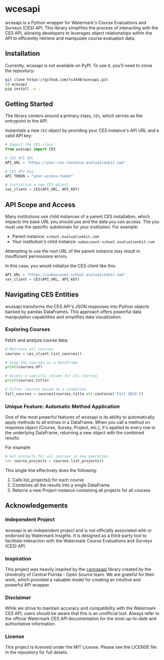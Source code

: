 # wcesapi

wcesapi is a Python wrapper for Watermark's Course Evaluations and Surveys (CES) API. This library simplifies the process of interacting with the CES API, allowing developers to leverages object relationships within the API to efficiently retrieve and manipulate course evaluation data.

## Installation

Currently, wcesapi is not available on PyPI. To use it, you'll need to clone the repository:

```bash
git clone https://github.com/ts3448/wcesapi.git
cd wcesapi
pip install -e .
```

## Getting Started

The library centers around a primary class, `CES`, which serves as the entrypoint to the API.

Instantiate a new `CES` object by providing your CES instance's API URL and a valid API key:

```python
# Import the CES class
from wcesapi import CES

# CES API URL
API_URL = "https://your-ces-instance.evaluationkit.com"

# CES API key
API_TOKEN = "your-access-token"

# Initialize a new CES object
ces_client = CES(API_URL, API_KEY)
```

## API Scope and Access

Many institutions use child instances of a parent CES installation, which impacts the base URL you should use and the data you can access. 
The you must use the specific subdomain for your institution. For example:

- Parent instance: `school.evaluationkit.com`
- Your institution's child instance: `subaccount-school.evaluationkit.com`

Attempting to use the root URL of the parent instance may result in insufficient permissions errors.

In this case, you would initialize the CES client like this:

```python
API_URL = "https://subaccount-school.evaluationkit.com"
ces_client = CES(API_URL, API_KEY)
```

## Navigating CES Entities

wcesapi transforms the CES API's JSON responses into Python objects backed by pandas DataFrames. This approach offers powerful data manipulation capabilities and simplifies data visualization.

### Exploring Courses

Fetch and analyze course data:

```python
# Retrieve all courses
courses = ces_client.list_courses()

# View the courses as a DataFrame
print(courses.df)

# Access a specific column for all courses
print(courses.title)

# Filter courses based on a condition
fall_courses = courses[courses.title.str.contains('Fall 2023')]
```

### Unique Feature: Automatic Method Application

One of the most powerful features of wcesapi is its ability to automatically apply methods to all entries in a DataFrame. When you call a method on response object (Course, Survey, Project, etc.), it's applied to every row in the underlying DataFrame, returning a new object with the combined results.

For example:

```python
# Get projects for all courses in one operation
>>> course_projects = courses.list_projects()
```

This single line effectively does the following:
1. Calls list_projects() for each course
2. Combines all the results into a single DataFrame
3. Returns a new Project instance containing all projects for all courses

## Acknowledgements

### Independent Project

wcesapi is an independent project and is not officially associated with or endorsed by Watermark Insights. It is designed as a third-party tool to facilitate interaction with the Watermark Course Evaluations and Surveys (CES) API.

### Inspiration

This project was heavily inspired by the [canvasapi](https://github.com/ucfopen/canvasapi/) library created by the University of Central Florida - Open Source team. We are grateful for their work, which provided a valuable model for creating an intuitive and powerful API wrapper.

### Disclaimer

While we strive to maintain accuracy and compatibility with the Watermark CES API, users should be aware that this is an unofficial tool. Always refer to the official Watermark CES API documentation for the most up-to-date and authoritative information.


### License

This project is licensed under the MIT License. Please see the LICENSE file in the repository for full details.
